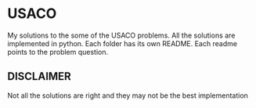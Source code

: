 # USACO

My solutions to the some of the USACO problems. All the solutions are implemented in python. Each folder has its own README. Each readme points to the problem question.

## DISCLAIMER

Not all the solutions are right and they may not be the best implementation
